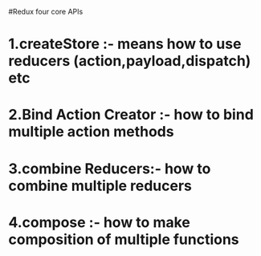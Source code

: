 #Redux four core APIs
# 1.createStore :- means how to use reducers (action,payload,dispatch) etc
# 2.Bind Action Creator :- how to bind multiple action methods
# 3.combine Reducers:- how to combine multiple reducers
# 4.compose :- how to make composition of multiple functions
